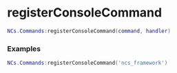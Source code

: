 # registerConsoleCommand

```lua
NCs.Commands:registerConsoleCommand(command, handler)
```

### Examples
```lua
NCs.Commands:registerConsoleCommand('ncs_framework')
```